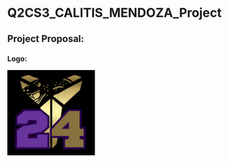 # Q2CS3_CALITIS_MENDOZA_Project
## Project Proposal:
### Logo: 
<img src="./logo.png" alt="Project Logo" width="200"/>